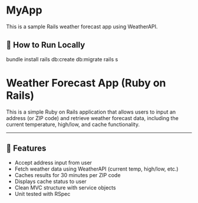 # MyApp

This is a sample Rails weather forecast app using WeatherAPI.

## 🚀 How to Run Locally

bundle install
rails db:create db:migrate
rails s

# Weather Forecast App (Ruby on Rails)

This is a simple Ruby on Rails application that allows users to input an address (or ZIP code) and retrieve weather forecast data, including the current temperature, high/low, and cache functionality.

---

## 🚀 Features

- Accept address input from user
- Fetch weather data using WeatherAPI (current temp, high/low, etc.)
- Caches results for 30 minutes per ZIP code
- Displays cache status to user
- Clean MVC structure with service objects
- Unit tested with RSpec


